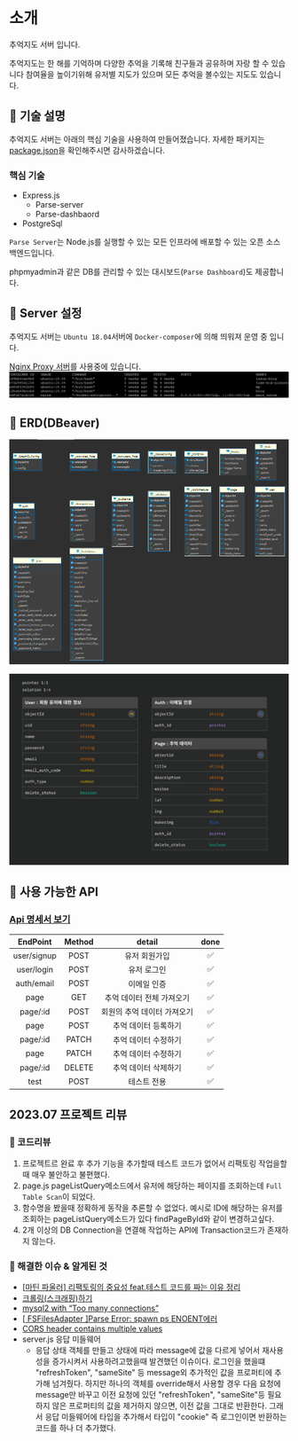 # 소개

추억지도 서버 입니다.

추억지도는 한 해를 기억하며 다양한 추억을 기록해 친구들과 공유하며 자랑 할 수 있습니다
참여율을 높이기위해 유저별 지도가 있으며 모든 추억을 볼수있는 지도도 있습니다.

## 🌿 기술 설명

추억지도 서버는 아래의 핵심 기술을 사용하여 만들어졌습니다.
자세한 패키지는 [package.json](./server/package.json)을 확인해주시면 감사하겠습니다.

### 핵심 기술

- Express.js
  - Parse-server
  - Parse-dashbaord
- PostgreSql

`Parse Server`는 Node.js를 실행할 수 있는 모든 인프라에 배포할 수 있는 오픈 소스 백엔드입니다.

phpmyadmin과 같은 DB를 관리할 수 있는 대시보드(`Parse Dashboard`)도 제공합니다.

## 📌 Server 설정

추억지도 서버는 `Ubuntu 18.04`서버에 `Docker-composer`에 의해 띄워져 운영 중 입니다.

[Nginx Proxy 서버](https://github.com/tjrehdrms123/TIL/blob/main/study/Liunx/Docker/Docker%EB%A5%BC%20%ED%86%B5%ED%95%B4%20Nginx%20proxy%EC%84%9C%EB%B2%84%20%EA%B5%AC%EC%B6%95.md)를 사용중에 있습니다.
![nginx_proxy](./readme_img/nginx_proxy.png)

## 🐾 ERD(DBeaver)

![전체 추억](./readme_img/erd.PNG)

![ERD](./readme_img/erd02.png)

## 📑 사용 가능한 API

### [Api 명세서 보기](https://tjrehdrms123.github.io/mp-server/docs/index.html)

|  EndPoint   | Method |           detail            | done |
| :---------: | :----: | :-------------------------: | :--: |
| user/signup |  POST  |        유저 회원가입        |  ✅  |
| user/login  |  POST  |         유저 로그인         |  ✅  |
| auth/email  |  POST  |         이메일 인증         |  ✅  |
|    page     |  GET   |  추억 데이터 전체 가져오기  |  ✅  |
|  page/:id   |  POST  | 회원의 추억 데이터 가져오기 |  ✅  |
|    page     |  POST  |    추억 데이터 등록하기     |  ✅  |
|  page/:id   | PATCH  |    추억 데이터 수정하기     |  ✅  |
|    page     | PATCH  |    추억 데이터 수정하기     |  ✅  |
|  page/:id   | DELETE |    추억 데이터 삭제하기     |  ✅  |
|    test     |  POST  |         테스트 전용         |  ✅  |

## 2023.07 프로젝트 리뷰

### 📢 코드리뷰

1. 프로젝트르 완료 후 추가 기능을 추가할때 테스트 코드가 없어서 리팩토링 작업을할때 매우 불안하고 불편했다.
2. page.js pageListQuery메소드에서 유저에 해당하는 페이지를 조회하는데 `Full Table Scan`이 되었다.
3. 함수명을 봤을때 정확하게 동작을 추론할 수 없었다. 예시로 ID에 해당하는 유저를 조회하는 pageListQuery메소드가 있다 findPageById와 같이 변경하고싶다.
4. 2개 이상의 DB Connection을 연결해 작업하는 API에 Transaction코드가 존재하지 않는다.

### 📢 해결한 이슈 & 알게된 것

- [[마틴 파울러] 리팩토링의 중요성 feat.테스트 코드를 짜는 이유 정리](https://github.com/tjrehdrms123/TIL/blob/main/study/ETC/Refactoring/%5B%EB%A7%88%ED%8B%B4%20%ED%8C%8C%EC%9A%B8%EB%9F%AC%5D%20%EB%A6%AC%ED%8C%A9%ED%86%A0%EB%A7%81%EC%9D%98%20%EC%A4%91%EC%9A%94%EC%84%B1%20feat.%ED%85%8C%EC%8A%A4%ED%8A%B8%20%EC%BD%94%EB%93%9C%EB%A5%BC%20%EC%A7%9C%EB%8A%94%20%EC%9D%B4%EC%9C%A0%20%EC%A0%95%EB%A6%AC.md)
- [크롤링(스크래핑)하기](<https://github.com/tjrehdrms123/TIL/blob/main/study/JS/Node.js/Utility/%ED%81%AC%EB%A1%A4%EB%A7%81(%EC%8A%A4%ED%81%AC%EB%9E%98%ED%95%91)%ED%95%98%EA%B8%B0.md>)
- [mysql2 with “Too many connections”](https://github.com/tjrehdrms123/TIL/blob/main/study/JS/Node.js/Error/mysql2%20with%20%E2%80%9CToo%20many%20connections%E2%80%9D.md)
- [[ FSFilesAdapter ]Parse Error: spawn ps ENOENT에러](https://github.com/tjrehdrms123/TIL/blob/main/study/JS/Node.js/PM2/Error/%5B%20FSFilesAdapter%20%5DParse%20Error%20spawn%20ps%20ENOENT.md)
- [CORS header contains multiple values](https://github.com/tjrehdrms123/TIL/blob/main/study/JS/Node.js/Error/CORS%20header%20contains%20multiple%20values.md)
- server.js 응답 미들웨어
  - 응답 상태 객체를 만들고 상태에 따라 message에 값을 다르게 넣어서 재사용성을 증가시켜서 사용하려고했을때 발견했던 이슈이다.
    로그인을 했을떄 "refreshToken", "sameSite" 등 message외 추가적인 값을 프로퍼티에 추가해 넘겨줬다.
    하지만 하나의 객체를 override해서 사용할 경우 다음 요청에 message만 바꾸고 이전 요청에 있던 "refreshToken", "sameSite"등 필요하지 않은 프로퍼티의 값을 제거하지 않으면, 이전 값을 그대로 반환한다.
    그래서 응답 미들웨어에 타입을 추가해서 타입이 "cookie" 즉 로그인이면 반환하는 코드를 하나 더 추가했다.
